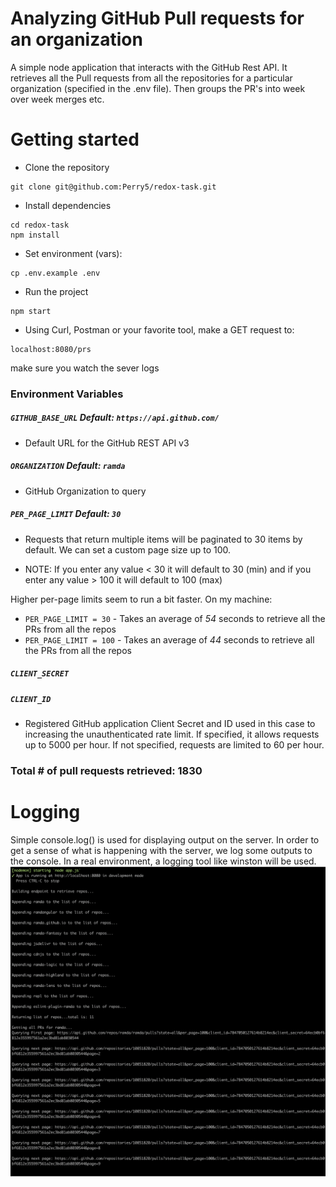 # Analyzing GitHub Pull requests for an organization
A simple node application that interacts with the GitHub Rest API. It retrieves all the Pull requests from 
all the repositories for a particular organization (specified in the .env file). Then groups the PR's into
week over week merges etc.  

# Getting started
- Clone the repository
```
git clone git@github.com:Perry5/redox-task.git
```
- Install dependencies
```
cd redox-task
npm install
```
- Set environment (vars):
```
cp .env.example .env
```
- Run the project
```
npm start
```
- Using Curl, Postman or your favorite tool, make a GET request to: 
```
localhost:8080/prs
```
make sure you watch the sever logs 

### Environment Variables
##### `GITHUB_BASE_URL` Default: `https://api.github.com/`
- Default URL for the GitHub REST API v3

##### `ORGANIZATION` Default: `ramda`
- GitHub Organization to query

##### `PER_PAGE_LIMIT` Default: `30`
- Requests that return multiple items will be paginated to 30 items by default.
We can set a custom page size up to 100. 

- NOTE: If you enter any value < 30 it will default to 30 (min) and if you enter any value > 100 it will default to 100 (max)

Higher per-page limits seem to run a bit faster. On my machine:
-  `PER_PAGE_LIMIT = 30` - Takes an average of *54* seconds to retrieve all the PRs from all the repos
- `PER_PAGE_LIMIT = 100` - Takes an average of *44* seconds to retrieve all the PRs from all the repos

##### `CLIENT_SECRET`
##### `CLIENT_ID`
- Registered GitHub application Client Secret and ID used in this case to increasing the unauthenticated rate limit.
If specified, it allows requests up to 5000 per hour. If not specified, requests are limited to 60 per hour. 


### Total # of pull requests retrieved: 1830

# Logging
Simple console.log() is used for displaying output on the server. In order to get a sense of what is happening with the server, we log some outputs to the console.
In a real environment, a logging tool like winston will be used.
![logging_image](public/logging.png)